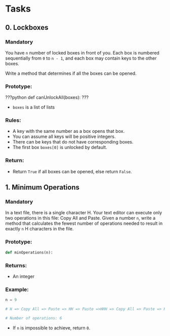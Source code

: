# Tasks

## 0. Lockboxes

### Mandatory

You have `n` number of locked boxes in front of you. Each box is numbered sequentially from `0` to `n - 1`, and each box may contain keys to the other boxes.

Write a method that determines if all the boxes can be opened.

### Prototype:

???python
def canUnlockAll(boxes):
???

- `boxes` is a list of lists

### Rules:

- A key with the same number as a box opens that box.
- You can assume all keys will be positive integers.
- There can be keys that do not have corresponding boxes.
- The first box `boxes[0]` is unlocked by default.

### Return:

- Return `True` if all boxes can be opened, else return `False`.

## 1. Minimum Operations

### Mandatory

In a text file, there is a single character H. Your text editor can execute only two operations in this file: Copy All and Paste. Given a number `n`, write a method that calculates the fewest number of operations needed to result in exactly `n` H characters in the file.

### Prototype:

```python
def minOperations(n):
```

### Returns:

- An integer

### Example:

```python
n = 9

# H => Copy All => Paste => HH => Paste =>HHH => Copy All => Paste => HHHHHH => Paste => HHHHHHHHH

# Number of operations: 6
```

- If `n` is impossible to achieve, return `0`.
